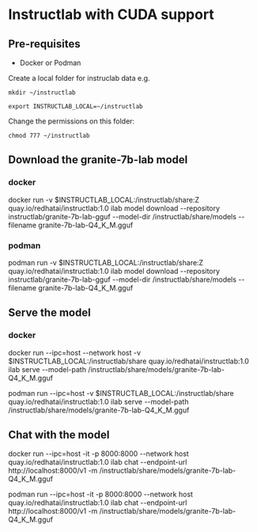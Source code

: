 # Instructlab with CUDA support

## Pre-requisites

* Docker or Podman

Create a local folder for instruclab data e.g.

`mkdir ~/instructlab`

`export INSTRUCTLAB_LOCAL=~/instructlab`

Change the permissions on this folder:

`chmod 777 ~/instructlab`

## Download the granite-7b-lab model

### docker

docker run -v $INSTRUCTLAB_LOCAL:/instructlab/share:Z quay.io/redhatai/instructlab:1.0 ilab model download --repository instructlab/granite-7b-lab-gguf  --model-dir /instructlab/share/models --filename granite-7b-lab-Q4_K_M.gguf 

### podman

podman run -v $INSTRUCTLAB_LOCAL:/instructlab/share:Z quay.io/redhatai/instructlab:1.0 ilab model download --repository instructlab/granite-7b-lab-gguf  --model-dir /instructlab/share/models --filename granite-7b-lab-Q4_K_M.gguf 



## Serve the model

### docker

docker run --ipc=host --network host   -v $INSTRUCTLAB_LOCAL:/instructlab/share quay.io/redhatai/instructlab:1.0 ilab serve --model-path /instructlab/share/models/granite-7b-lab-Q4_K_M.gguf  

podman run --ipc=host  -v $INSTRUCTLAB_LOCAL:/instructlab/share quay.io/redhatai/instructlab:1.0 ilab serve --model-path /instructlab/share/models/granite-7b-lab-Q4_K_M.gguf  


## Chat with the model


docker run --ipc=host -it -p 8000:8000 --network host  quay.io/redhatai/instructlab:1.0 ilab chat  --endpoint-url http://localhost:8000/v1 -m /instructlab/share/models/granite-7b-lab-Q4_K_M.gguf

podman run --ipc=host -it -p 8000:8000 --network host  quay.io/redhatai/instructlab:1.0 ilab chat  --endpoint-url http://localhost:8000/v1 -m /instructlab/share/models/granite-7b-lab-Q4_K_M.gguf


